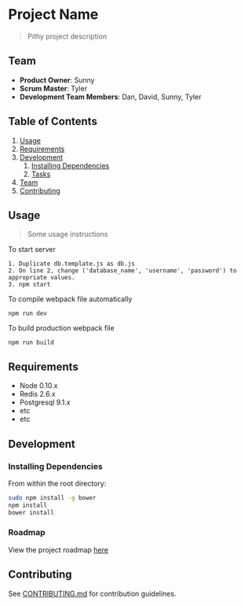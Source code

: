 # Project Name

> Pithy project description

## Team

  - __Product Owner__: Sunny
  - __Scrum Master__: Tyler
  - __Development Team Members__: Dan, David, Sunny, Tyler

## Table of Contents

1. [Usage](#Usage)
1. [Requirements](#requirements)
1. [Development](#development)
    1. [Installing Dependencies](#installing-dependencies)
    1. [Tasks](#tasks)
1. [Team](#team)
1. [Contributing](#contributing)

## Usage

> Some usage instructions

  To start server
  ```
  1. Duplicate db.template.js as db.js
  2. On line 2, change ('database_name', 'username', 'password') to appropriate values.
  3. npm start
  ```

  To compile webpack file automatically 
  ```
  npm run dev
  ```

  To build production webpack file
  ```
  npm run build
  ```

## Requirements

- Node 0.10.x
- Redis 2.6.x
- Postgresql 9.1.x
- etc
- etc

## Development

### Installing Dependencies

From within the root directory:

```sh
sudo npm install -g bower
npm install
bower install
```

### Roadmap

View the project roadmap [here](LINK_TO_PROJECT_ISSUES)


## Contributing

See [CONTRIBUTING.md](CONTRIBUTING.md) for contribution guidelines.
